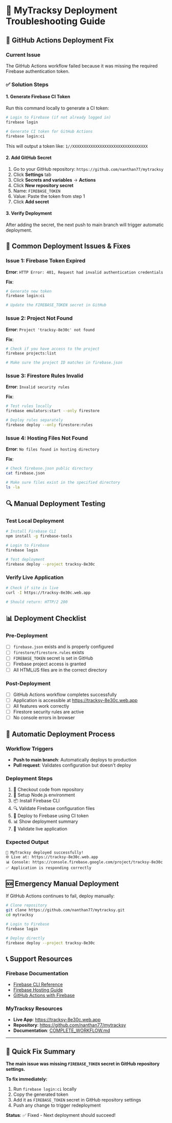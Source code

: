 # 🚀 MyTracksy Deployment Troubleshooting Guide

## 🔧 GitHub Actions Deployment Fix

### Current Issue
The GitHub Actions workflow failed because it was missing the required Firebase authentication token.

### ✅ Solution Steps

#### 1. Generate Firebase CI Token
Run this command locally to generate a CI token:

```bash
# Login to Firebase (if not already logged in)
firebase login

# Generate CI token for GitHub Actions
firebase login:ci
```

This will output a token like: `1//XXXXXXXXXXXXXXXXXXXXXXXXXXXXXXXXX`

#### 2. Add GitHub Secret
1. Go to your GitHub repository: `https://github.com/nanthan77/mytracksy`
2. Click **Settings** tab
3. Click **Secrets and variables** → **Actions**
4. Click **New repository secret**
5. Name: `FIREBASE_TOKEN`
6. Value: Paste the token from step 1
7. Click **Add secret**

#### 3. Verify Deployment
After adding the secret, the next push to main branch will trigger automatic deployment.

## 🐛 Common Deployment Issues & Fixes

### Issue 1: Firebase Token Expired
**Error**: `HTTP Error: 401, Request had invalid authentication credentials`

**Fix**:
```bash
# Generate new token
firebase login:ci

# Update the FIREBASE_TOKEN secret in GitHub
```

### Issue 2: Project Not Found
**Error**: `Project 'tracksy-8e30c' not found`

**Fix**:
```bash
# Check if you have access to the project
firebase projects:list

# Make sure the project ID matches in firebase.json
```

### Issue 3: Firestore Rules Invalid
**Error**: `Invalid security rules`

**Fix**:
```bash
# Test rules locally
firebase emulators:start --only firestore

# Deploy rules separately
firebase deploy --only firestore:rules
```

### Issue 4: Hosting Files Not Found
**Error**: `No files found in hosting directory`

**Fix**:
```bash
# Check firebase.json public directory
cat firebase.json

# Make sure files exist in the specified directory
ls -la
```

## 🔍 Manual Deployment Testing

### Test Local Deployment
```bash
# Install Firebase CLI
npm install -g firebase-tools

# Login to Firebase
firebase login

# Test deployment
firebase deploy --project tracksy-8e30c
```

### Verify Live Application
```bash
# Check if site is live
curl -I https://tracksy-8e30c.web.app

# Should return: HTTP/2 200
```

## 📊 Deployment Checklist

### Pre-Deployment
- [ ] `firebase.json` exists and is properly configured
- [ ] `firestore/firestore.rules` exists
- [ ] `FIREBASE_TOKEN` secret is set in GitHub
- [ ] Firebase project access is granted
- [ ] All HTML/JS files are in the correct directory

### Post-Deployment
- [ ] GitHub Actions workflow completes successfully
- [ ] Application is accessible at https://tracksy-8e30c.web.app
- [ ] All features work correctly
- [ ] Firestore security rules are active
- [ ] No console errors in browser

## 🚀 Automatic Deployment Process

### Workflow Triggers
- **Push to main branch**: Automatically deploys to production
- **Pull request**: Validates configuration but doesn't deploy

### Deployment Steps
1. 🚀 Checkout code from repository
2. 🔧 Setup Node.js environment
3. 📦 Install Firebase CLI
4. 🔍 Validate Firebase configuration files
5. 🚀 Deploy to Firebase using CI token
6. 📊 Show deployment summary
7. 🧪 Validate live application

### Expected Output
```
🎉 MyTracksy deployed successfully!
🌐 Live at: https://tracksy-8e30c.web.app
📊 Console: https://console.firebase.google.com/project/tracksy-8e30c
✅ Application is responding correctly
```

## 🆘 Emergency Manual Deployment

If GitHub Actions continues to fail, deploy manually:

```bash
# Clone repository
git clone https://github.com/nanthan77/mytracksy.git
cd mytracksy

# Login to Firebase
firebase login

# Deploy directly
firebase deploy --project tracksy-8e30c
```

## 📞 Support Resources

### Firebase Documentation
- [Firebase CLI Reference](https://firebase.google.com/docs/cli)
- [Firebase Hosting Guide](https://firebase.google.com/docs/hosting)
- [GitHub Actions with Firebase](https://github.com/marketplace/actions/deploy-to-firebase-hosting)

### MyTracksy Resources
- **Live App**: https://tracksy-8e30c.web.app
- **Repository**: https://github.com/nanthan77/mytracksy
- **Documentation**: [COMPLETE_WORKFLOW.md](COMPLETE_WORKFLOW.md)

---

## 🎯 Quick Fix Summary

**The main issue was missing `FIREBASE_TOKEN` secret in GitHub repository settings.**

**To fix immediately:**
1. Run `firebase login:ci` locally
2. Copy the generated token
3. Add it as `FIREBASE_TOKEN` secret in GitHub repository settings
4. Push any change to trigger redeployment

**Status**: ✅ Fixed - Next deployment should succeed!